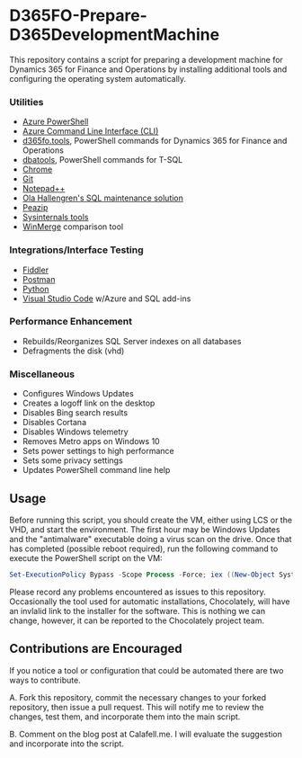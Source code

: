 # D365FO-Prepare-D365DevelopmentMachine
This repository contains a script for preparing a development machine for Dynamics 365 for Finance and Operations by installing additional tools and configuring the operating system automatically.

### Utilities
*	[Azure PowerShell](https://docs.microsoft.com/en-us/powershell/azure/overview?view=azurermps-6.11.0)
*	[Azure Command Line Interface (CLI)](https://docs.microsoft.com/en-us/cli/azure/get-started-with-azure-cli?view=azure-cli-latest)
*	[d365fo.tools](https://github.com/d365collaborative/d365fo.tools), PowerShell commands for Dynamics 365 for Finance and Operations
*	[dbatools](https://dbatools.io/), PowerShell commands for T-SQL
*	[Chrome](https://www.google.com/chrome/)
*	[Git](https://git-scm.com/)
*	[Notepad++](https://notepad-plus-plus.org/)
*	[Ola Hallengren's SQL maintenance solution](https://ola.hallengren.com/)
*	[Peazip](http://www.peazip.org/)
*	[Sysinternals tools](https://docs.microsoft.com/en-us/sysinternals/)
*	[WinMerge](http://winmerge.org/) comparison tool

### Integrations/Interface Testing
*	[Fiddler](https://www.telerik.com/fiddler)
*	[Postman](https://www.getpostman.com/)
*	[Python](https://www.python.org/)
*	[Visual Studio Code](https://code.visualstudio.com/) w/Azure and SQL add-ins

### Performance Enhancement
* Rebuilds/Reorganizes SQL Server indexes on all databases
* Defragments the disk (vhd)

### Miscellaneous
* Configures Windows Updates
* Creates a logoff link on the desktop
* Disables Bing search results
* Disables Cortana
* Disables Windows telemetry
* Removes Metro apps on Windows 10
* Sets power settings to high performance
* Sets some privacy settings
* Updates PowerShell command line help


## Usage
Before running this script, you should create the VM, either using LCS or the VHD, and start the environment.  The first hour may be Windows Updates and the "antimalware" executable doing a virus scan on the drive.  Once that has completed (possible reboot required), run the following command to execute the PowerShell script on the VM:

```powershell
Set-ExecutionPolicy Bypass -Scope Process -Force; iex ((New-Object System.Net.WebClient).DownloadString('https://raw.githubusercontent.com/dodiggitydag/D365FO-Prepare-D365DevelopmentMachine/master/Prepare-D365DevelopmentMachine.ps1'))
```
Please record any problems encountered as issues to this repository.  Occasionally the tool used for automatic installations, Chocolately, will have an invlalid link to the installer for the software.  This is nothing we can change, however, it can be reported to the Chocolately project team.

## Contributions are Encouraged
If you notice a tool or configuration that could be automated there are two ways to contribute.

A. Fork this repository, commit the necessary changes to your forked repository, then issue a pull request.  This will notify me to review the changes, test them, and incorporate them into the main script.

B. Comment on the blog post at Calafell.me.  I will evaluate the suggestion and incorporate into the script.
